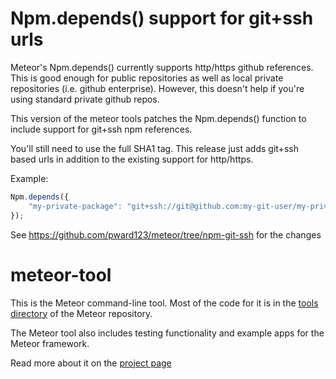 # Npm.depends() support for git+ssh urls

Meteor's Npm.depends() currently supports http/https github references. This is good enough for public repositories as well as local private repositories (i.e. github enterprise). However, this doesn't help if you're using standard private github repos.

This version of the meteor tools patches the Npm.depends() function to include support for git+ssh npm references.

You'll still need to use the full SHA1 tag. This release just adds git+ssh based urls in addition to the existing support for http/https.

Example:

```javascript
Npm.depends({
    "my-private-package": "git+ssh://git@github.com:my-git-user/my-private-package#8126acfe726a333abc71260da55a6242ffc8008b"
});
```

See https://github.com/pward123/meteor/tree/npm-git-ssh for the changes

# meteor-tool

This is the Meteor command-line tool. Most of the code for it is in the [tools directory](https://github.com/meteor/meteor/tree/master/tools) of the Meteor repository.

The Meteor tool also includes testing functionality and example apps for the Meteor framework.

Read more about it on the [project page](https://www.meteor.com/tool)


